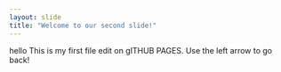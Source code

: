 ```yaml
---
layout: slide
title: "Welcome to our second slide!"
---
```

hello This is my first file edit on gITHUB PAGES. 
Use the left arrow to go back!
